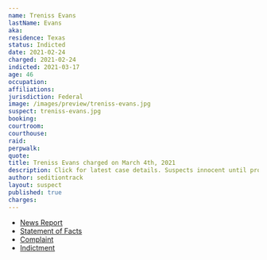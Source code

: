 ```yaml
---
name: Treniss Evans
lastName: Evans
aka:
residence: Texas
status: Indicted
date: 2021-02-24
charged: 2021-02-24
indicted: 2021-03-17
age: 46
occupation:
affiliations:
jurisdiction: Federal
image: /images/preview/treniss-evans.jpg
suspect: treniss-evans.jpg
booking:
courtroom:
courthouse:
raid:
perpwalk:
quote:
title: Treniss Evans charged on March 4th, 2021
description: Click for latest case details. Suspects innocent until proven guilty.
author: seditiontrack
layout: suspect
published: true
charges:
---
```


- [News Report](https://www.ksat.com/news/local/2021/03/09/san-antonio-area-man-charged-in-us-capitol-riot-allegedly-took-shots-of-whiskey-in-pelosis-office/)
- [Statement of Facts](https://www.justice.gov/usao-dc/case-multi-defendant/file/1378611/download)
- [Complaint](https://www.justice.gov/usao-dc/case-multi-defendant/file/1378616/download)
- [Indictment](https://www.justice.gov/usao-dc/case-multi-defendant/file/1378621/download)
